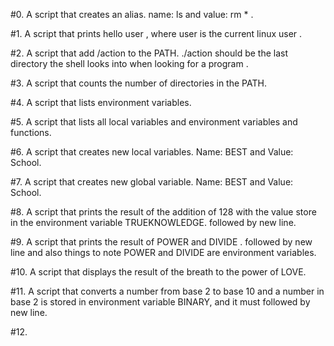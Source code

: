 #0. A script that creates an alias. name: ls and value: rm * .

#1. A script that prints hello user , where user is the current linux user .

#2. A script that add /action to the PATH. ./action should be the last directory the shell looks into when looking for a program .

#3. A script that counts the number of directories  in the PATH.

#4. A script that lists environment variables.

#5. A script that lists all local variables and environment variables and functions.

#6. A script that creates new local variables. Name: BEST and Value: School.

#7. A script that creates new global variable. Name: BEST and Value: School.

#8. A script that prints the result of the addition of 128 with the value store in the environment variable TRUEKNOWLEDGE. followed by new line.

#9. A script that prints the result  of POWER and DIVIDE . followed by new line and also things to note POWER and DIVIDE are environment variables.

#10. A script that displays the result of the breath to the power of LOVE.

#11. A script that converts a number from  base 2 to base 10 and a number in base 2 is stored in environment variable BINARY, and it must followed by new line.

#12.         
